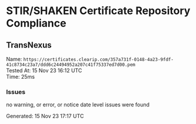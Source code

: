 # STIR/SHAKEN Certificate Repository Compliance

## TransNexus

Name: `https://certificates.clearip.com/357a731f-0148-4a23-9fdf-41c8734c23a7/ddd6c24494952a207c41f75337ed7d00.pem`\
Tested At: 15 Nov 23 16:12 UTC\
Time: 25ms

### Issues

no warning, or error, or notice date level issues were found

Generated: 15 Nov 23 17:17 UTC